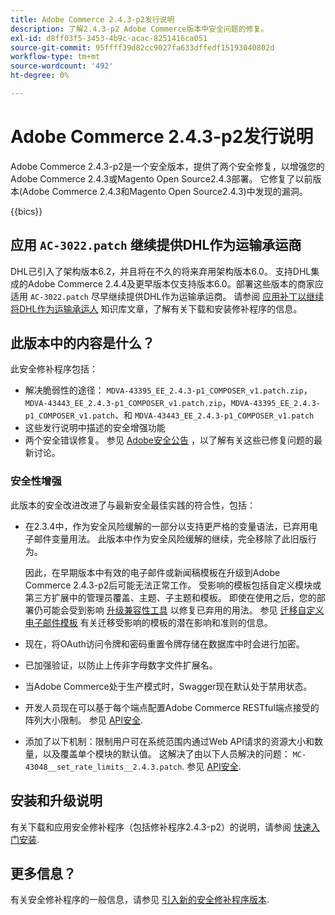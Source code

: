 ```yaml
---
title: Adobe Commerce 2.4.3-p2发行说明
description: 了解2.4.3-p2 Adobe Commerce版本中安全问题的修复。
exl-id: d8ff03f5-3453-4b9c-acac-8251416ca051
source-git-commit: 95ffff39d82cc9027fa633dffedf15193040802d
workflow-type: tm+mt
source-wordcount: '492'
ht-degree: 0%

---
```


# Adobe Commerce 2.4.3-p2发行说明

Adobe Commerce 2.4.3-p2是一个安全版本，提供了两个安全修复，以增强您的Adobe Commerce 2.4.3或Magento Open Source2.4.3部署。 它修复了以前版本(Adobe Commerce 2.4.3和Magento Open Source2.4.3)中发现的漏洞。

{{bics}}

## 应用 `AC-3022.patch` 继续提供DHL作为运输承运商

DHL已引入了架构版本6.2，并且将在不久的将来弃用架构版本6.0。 支持DHL集成的Adobe Commerce 2.4.4及更早版本仅支持版本6.0。部署这些版本的商家应适用 `AC-3022.patch` 尽早继续提供DHL作为运输承运商。 请参阅 [应用补丁以继续将DHL作为运输承运人](https://support.magento.com/hc/en-us/articles/7707818131597-Apply-a-patch-to-continue-offering-DHL-as-shipping-carrier) 知识库文章，了解有关下载和安装修补程序的信息。

## 此版本中的内容是什么？

此安全修补程序包括：

* 解决脆弱性的途径： `MDVA-43395_EE_2.4.3-p1_COMPOSER_v1.patch.zip`， `MDVA-43443_EE_2.4.3-p1_COMPOSER_v1.patch.zip`，`MDVA-43395_EE_2.4.3-p1_COMPOSER_v1.patch`、和 `MDVA-43443_EE_2.4.3-p1_COMPOSER_v1.patch`
* 这些发行说明中描述的安全增强功能
* 两个安全错误修复。 参见 [Adobe安全公告](https://helpx.adobe.com/security/products/magento/apsb22-13.html) ，以了解有关这些已修复问题的最新讨论。

### 安全性增强

此版本的安全改进改进了与最新安全最佳实践的符合性，包括：

* 在2.3.4中，作为安全风险缓解的一部分以支持更严格的变量语法，已弃用电子邮件变量用法。 此版本中作为安全风险缓解的继续，完全移除了此旧版行为。

   因此，在早期版本中有效的电子邮件或新闻稿模板在升级到Adobe Commerce 2.4.3-p2后可能无法正常工作。 受影响的模板包括自定义模块或第三方扩展中的管理员覆盖、主题、子主题和模板。 即使在使用之后，您的部署仍可能会受到影响 [升级兼容性工具](https://experienceleague.adobe.com/docs/commerce-operations/upgrade-guide/upgrade-compatibility-tool/overview.html?lang=en) 以修复已弃用的用法。 参见 [迁移自定义电子邮件模板](https://developer.adobe.com/commerce/frontend-core/guide/templates/email-migration/) 有关迁移受影响的模板的潜在影响和准则的信息。

* 现在，将OAuth访问令牌和密码重置令牌存储在数据库中时会进行加密。 <!-- AC-520 1323-->

* 已加强验证，以防止上传非字母数字文件扩展名。 <!-- AC-479-->

* 当Adobe Commerce处于生产模式时，Swagger现在默认处于禁用状态。 <!-- AC-1450-->

* 开发人员现在可以基于每个端点配置Adobe Commerce RESTful端点接受的阵列大小限制。 参见 [API安全](https://developer.adobe.com/commerce/webapi/get-started/api-security/). <!-- AC-465-->

* 添加了以下机制：限制用户可在系统范围内通过Web API请求的资源大小和数量，以及覆盖单个模块的默认值。 这解决了由以下人员解决的问题： `MC-43048__set_rate_limits__2.4.3.patch`. 参见 [API安全](https://developer.adobe.com/commerce/webapi/get-started/api-security/). <!-- AC-1120-->

## 安装和升级说明

有关下载和应用安全修补程序（包括修补程序2.4.3-p2）的说明，请参阅 [快速入门安装](../../../installation/composer.md).

## 更多信息？

有关安全修补程序的一般信息，请参见 [引入新的安全修补程序版本](https://community.magento.com/t5/Magento-DevBlog/Introducing-the-New-Security-Patch-Release/ba-p/141287).

